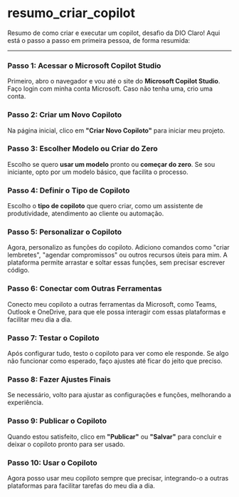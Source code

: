 # resumo_criar_copilot
Resumo de como criar e executar um copilot, desafio da DIO
Claro! Aqui está o passo a passo em primeira pessoa, de forma resumida:

---

### Passo 1: Acessar o Microsoft Copilot Studio
Primeiro, abro o navegador e vou até o site do **Microsoft Copilot Studio**. Faço login com minha conta Microsoft. Caso não tenha uma, crio uma conta.

### Passo 2: Criar um Novo Copiloto
Na página inicial, clico em **"Criar Novo Copiloto"** para iniciar meu projeto.

### Passo 3: Escolher Modelo ou Criar do Zero
Escolho se quero **usar um modelo** pronto ou **começar do zero**. Se sou iniciante, opto por um modelo básico, que facilita o processo.

### Passo 4: Definir o Tipo de Copiloto
Escolho o **tipo de copiloto** que quero criar, como um assistente de produtividade, atendimento ao cliente ou automação.

### Passo 5: Personalizar o Copiloto
Agora, personalizo as funções do copiloto. Adiciono comandos como "criar lembretes", "agendar compromissos" ou outros recursos úteis para mim. A plataforma permite arrastar e soltar essas funções, sem precisar escrever código.

### Passo 6: Conectar com Outras Ferramentas
Conecto meu copiloto a outras ferramentas da Microsoft, como Teams, Outlook e OneDrive, para que ele possa interagir com essas plataformas e facilitar meu dia a dia.

### Passo 7: Testar o Copiloto
Após configurar tudo, testo o copiloto para ver como ele responde. Se algo não funcionar como esperado, faço ajustes até ficar do jeito que preciso.

### Passo 8: Fazer Ajustes Finais
Se necessário, volto para ajustar as configurações e funções, melhorando a experiência.

### Passo 9: Publicar o Copiloto
Quando estou satisfeito, clico em **"Publicar"** ou **"Salvar"** para concluir e deixar o copiloto pronto para ser usado.

### Passo 10: Usar o Copiloto
Agora posso usar meu copiloto sempre que precisar, integrando-o a outras plataformas para facilitar tarefas do meu dia a dia.

